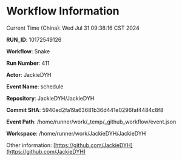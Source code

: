 # Workflow Information

Current Time (China): Wed Jul 31 09:38:16 CST 2024  

**RUN_ID**: 10172549126  

**Workflow**: Snake  

**Run Number**: 411  

**Actor**: JackieDYH  

**Event Name**: schedule  

**Repository**: JackieDYH/JackieDYH  

**Commit SHA**: 5940ed2fa19a63681b36d441e0296faf4484c8f8  

**Event Path**: /home/runner/work/_temp/_github_workflow/event.json  

**Workspace**: /home/runner/work/JackieDYH/JackieDYH  

Other information: [https://github.com/JackieDYH](https://github.com/JackieDYH)
